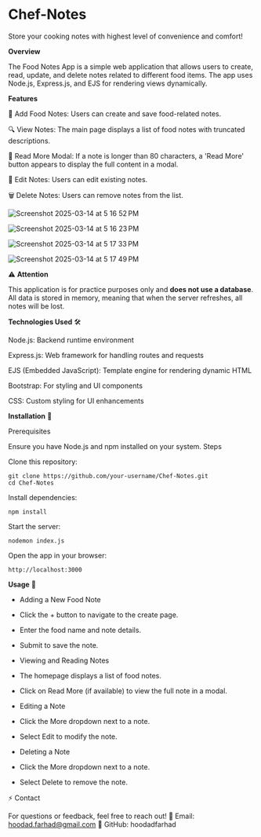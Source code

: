 # Chef-Notes
Store your cooking notes with highest level of convenience and comfort!

**Overview**

The Food Notes App is a simple web application that allows users to create, read, update, and delete notes related to different food items. The app uses Node.js, Express.js, and EJS for rendering views dynamically.

**Features**

📖 Add Food Notes: Users can create and save food-related notes. 

🔍 View Notes: The main page displays a list of food notes with truncated descriptions.

🎨 Read More Modal: If a note is longer than 80 characters, a 'Read More' button appears to display the full content in a modal.

📝 Edit Notes: Users can edit existing notes.

🗑️ Delete Notes: Users can remove notes from the list.

![Screenshot 2025-03-14 at 5 16 52 PM](https://github.com/user-attachments/assets/1c202e58-e703-4b86-952a-c071b85e0786)


![Screenshot 2025-03-14 at 5 16 23 PM](https://github.com/user-attachments/assets/0d9de88f-f216-4af9-b505-05cbfd7b2df2)


![Screenshot 2025-03-14 at 5 17 33 PM](https://github.com/user-attachments/assets/1b1c49aa-e1f3-4c71-a708-2ed51f891957)


![Screenshot 2025-03-14 at 5 17 49 PM](https://github.com/user-attachments/assets/1678eb11-293d-4532-88ab-1b076c10c97b)


⚠️ **Attention**

This application is for practice purposes only and **does not use a database**. All data is stored in memory, meaning that when the server refreshes, all notes will be lost.

**Technologies Used** 🛠️

Node.js: Backend runtime environment

Express.js: Web framework for handling routes and requests

EJS (Embedded JavaScript): Template engine for rendering dynamic HTML

Bootstrap: For styling and UI components

CSS: Custom styling for UI enhancements

**Installation** 🚀

Prerequisites

Ensure you have Node.js and npm installed on your system.
Steps

Clone this repository:

    git clone https://github.com/your-username/Chef-Notes.git
    cd Chef-Notes

Install dependencies:

    npm install

Start the server:

    nodemon index.js

Open the app in your browser:

    http://localhost:3000


**Usage** 🚀

- Adding a New Food Note

- Click the + button to navigate to the create page.

- Enter the food name and note details.

- Submit to save the note.

- Viewing and Reading Notes

- The homepage displays a list of food notes.

- Click on Read More (if available) to view the full note in a modal.

- Editing a Note

- Click the More dropdown next to a note.

- Select Edit to modify the note.

- Deleting a Note

- Click the More dropdown next to a note.

- Select Delete to remove the note.

⚡ Contact

For questions or feedback, feel free to reach out!
📧 Email: hoodad.farhad@gmail.com
🔗 GitHub: hoodadfarhad

